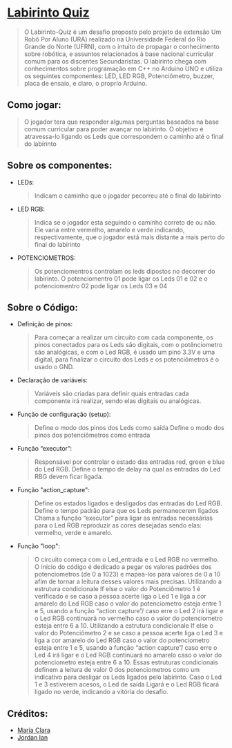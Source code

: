 <h1 align="left">
    <a href="https://github.com/Jordaniano/Projeto-URA">Labirinto Quiz</a>
</h1>

> O Labirinto-Quiz é um desafio proposto pelo projeto de extensão Um Robô Por Aluno (URA) realizado na Universidade Federal do Rio Grande do Norte (UFRN), com o intuito de propagar o conhecimento sobre robótica, e assuntos relacionados à base nacional curricular comum para os discentes Secundaristas. 
> O labirinto chega com conhecimentos sobre programação em C++ no Arduino UNO e utiliza os seguintes componentes: LED, LED RGB, Potenciômetro, buzzer, placa de ensaio, e claro, o proprío Arduino.


  <h2 align="left">
    Como jogar:</a>
</h2>

>O jogador tera que responder algumas perguntas baseados na base comum curricular para poder avançar no labirinto. O objetivo é atravessa-lo ligando os Leds que correspondem o caminho até o final do labirinto


<h2 align="left">
    Sobre os componentes:</a>

</h2>

- LEDs:
  > Indicam o caminho que o jogador pecorreu até o final do labirinto
- LED RGB:
  > Indica se o jogador esta seguindo o caminho correto de ou não. Ele varia entre vermelho, amarelo e verde indicando, respectivamente, que o jogador está mais distante a mais perto do final do labirinto
- POTENCIOMETROS:
  > Os potenciomentros controlam os leds dipostos no decorrer do labirinto. O potenciomentro 01 pode ligar os Leds 01 e 02 e o potenciomentro 02  pode ligar os Leds 03 e 04


  
<h2 align="left">
    Sobre o Código: </a>
</h2>

- Definição de pinos:
  > Para começar a realizar um circuito com cada componente, os pinos conectados para os Leds são digitais, com o potênciometro são analógicas, e com o Led RGB, é usado um pino 3.3V e uma digital, para finalizar o circuito dos Leds e os potenciômetros é o usado o GND.
- Declaração de variáveis:
  > Variáveis são criadas para definir quais entradas cada componente irá realizar, sendo elas digitais  ou analógicas.
- Função de configuração (setup):
  > Define o modo dos pinos dos Leds como saída
  > Define o modo dos pinos dos potenciômetros como entrada
- Função “executor”:
  > Responsável por controlar o estado das entradas red, green e blue do Led RGB.
  > Define o tempo de delay na qual as entradas do Led RBG devem ficar ligada.
- Função "action_capture":
  > Define os estados ligados e desligados das entradas do Led RGB.
  > Define o tempo padrão para que os Leds permanecerem ligados
  > Chama a função  “executor” para ligar as entradas necessárias para o Led RGB reproduzir as cores desejadas sendo elas: vermelho, verde e amarelo.
- Função "loop":
  > O circuito começa com o Led_entrada e o Led RGB no vermelho.
  > O início do código é dedicado a pegar os valores padrões dos potenciometros (de 0 a 1023) e mapea-los para valores de 0 a 10 afim de tornar a leitura desses valores mais precisas. 
  > Utilizando a estrutura condicionale If else o valor do Potenciômetro 1 é verificado e se caso a pessoa acerte liga o Led 1 e liga a cor amarelo do Led  RGB caso o valor do potenciometro esteja entre 1 e 5, usando a função “action  capture”/ caso erre o Led 2 irá ligar e o Led RGB continuará no vermelho caso o valor do potenciometro esteja entre 6 a 10. 
  > Utilizando a estrutura condicionale If else o valor do Potenciômetro 2 e se caso a pessoa acerte liga o Led 3 e liga a cor amarelo do Led  RGB caso o valor do potenciometro esteja entre 1 e 5, usando a função “action  capture”/ caso erre o Led 4 irá ligar e o Led RGB continuará no amarelo caso o valor do potenciometro esteja entre 6 a 10.
  > Essas estruturas condicionais definem a leitura de valor 0 dos potenciometros como um indicativo para desligar os Leds ligados pelo labirinto.
  > Caso o Led 1 e 3 estiverem acesos, o Led de saída Ligará e o Led RGB ficará ligado no verde, indicando a vitória do desafio.

<h2 align="left">
    Créditos:</a>
</h2>

- [Maria Clara](https://github.com/Clara-Parpinelli)
- [Jordan Ian](https://github.com/Jordaniano)


